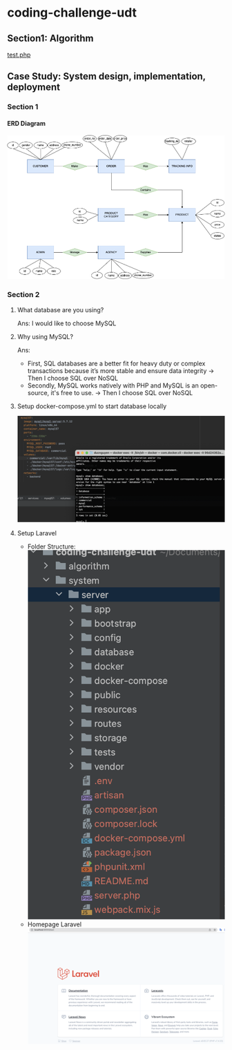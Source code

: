 # coding-challenge-udt

## Section1: Algorithm
[test.php](algorithm/test.php) 

## Case Study: System design, implementation, deployment

### Section 1

#### ERD Diagram
![ERD Diagram](system/system-design/eCommercial_ERD.png)

### Section 2

1. What database are you using?

   Ans: I would like to choose MySQL

2. Why using MySQL?

   Ans: 
   - First, SQL databases are a better fit for heavy duty or complex transactions because it’s more stable and ensure data integrity -> Then I choose SQL over NoSQL
   - Secondly, MySQL works natively with PHP and MySQL is an open-source, it's free to use. -> Then I choose SQL over NoSQL
    
3. Setup docker-compose.yml to start database locally

   ![](system/system-design/images/database_locally.png)

4. Setup Laravel
   - Folder Structure:
   ![](system/system-design/images/folder_structure.png) 
   - Homepage Laravel
   ![](system/system-design/images/laravel_homepage.png)